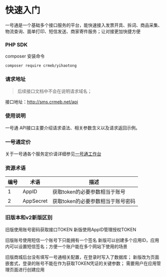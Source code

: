 # 快速入门

一号通是一个基础多个接口服务的平台，能快速接入发票开具、拆词、商品采集、物流查询、面单打印、短信发送、商家寄件服务；让对接更加快捷方便


### PHP SDK 

composer 安装命令
```cli
composer require crmeb/yihaotong
```

### 请求地址

> 后续接口文档中不会在说明请求域名；

接口地址：http://sms.crmeb.net/api

### 使用说明

一号通 API接口主要介绍请求语法、相关参数含义以及请求返回示例。

### 一号通定价

关于一号通各个服务定价请详细参见[一号通工作台](https://api.crmeb.com)

### 资源术语

| 编号 | 术语 | 描述 |
|---|---|---|
| 1 | AppID  | 获取token的必要参数相当于账号  | 
| 2 | AppSecret  | 获取token的必要参数相当于账号密码   |

### 旧版本和v2新版区别

旧版使用账号密码获取接口TOKEN 新版使用AppID管理授权TOKEN

旧版账号使用短信一个账号下只能拥有一个签名 新版可以创建多个应用ID，应用内可以设置短信签名；方便一个账户能在多个网站下使用的场景

旧版商城后台没有填写一号通相关配置，在登录时写入了数据库； 新版改为页面嵌套式，登录的账号不能在作为获取TOKEN凭证的关键参数；
需要用户在应用管理页面进行创建应用
